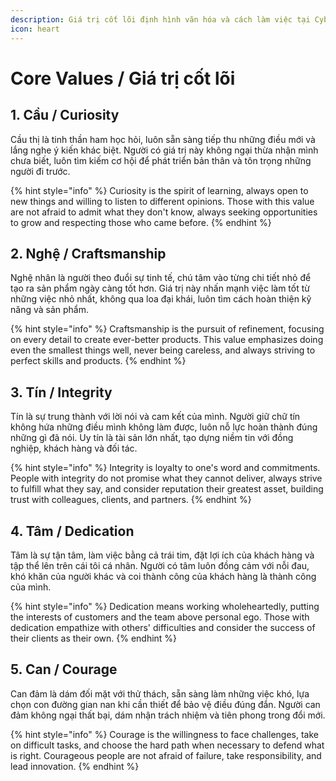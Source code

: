 ```yaml
---
description: Giá trị cốt lõi định hình văn hóa và cách làm việc tại Cyberk
icon: heart
---
```


# Core Values / Giá trị cốt lõi

## 1. Cầu / Curiosity

Cầu thị là tinh thần ham học hỏi, luôn sẵn sàng tiếp thu những điều mới và lắng nghe ý kiến khác biệt. Người có giá trị này không ngại thừa nhận mình chưa biết, luôn tìm kiếm cơ hội để phát triển bản thân và tôn trọng những người đi trước.

{% hint style="info" %}
Curiosity is the spirit of learning, always open to new things and willing to listen to different opinions. Those with this value are not afraid to admit what they don't know, always seeking opportunities to grow and respecting those who came before.
{% endhint %}

## 2. Nghệ / Craftsmanship

Nghệ nhân là người theo đuổi sự tinh tế, chú tâm vào từng chi tiết nhỏ để tạo ra sản phẩm ngày càng tốt hơn. Giá trị này nhấn mạnh việc làm tốt từ những việc nhỏ nhất, không qua loa đại khái, luôn tìm cách hoàn thiện kỹ năng và sản phẩm.

{% hint style="info" %}
Craftsmanship is the pursuit of refinement, focusing on every detail to create ever-better products. This value emphasizes doing even the smallest things well, never being careless, and always striving to perfect skills and products.
{% endhint %}

## 3. Tín / Integrity

Tín là sự trung thành với lời nói và cam kết của mình. Người giữ chữ tín không hứa những điều mình không làm được, luôn nỗ lực hoàn thành đúng những gì đã nói. Uy tín là tài sản lớn nhất, tạo dựng niềm tin với đồng nghiệp, khách hàng và đối tác.

{% hint style="info" %}
Integrity is loyalty to one's word and commitments. People with integrity do not promise what they cannot deliver, always strive to fulfill what they say, and consider reputation their greatest asset, building trust with colleagues, clients, and partners.
{% endhint %}

## 4. Tâm / Dedication

Tâm là sự tận tâm, làm việc bằng cả trái tim, đặt lợi ích của khách hàng và tập thể lên trên cái tôi cá nhân. Người có tâm luôn đồng cảm với nỗi đau, khó khăn của người khác và coi thành công của khách hàng là thành công của mình.

{% hint style="info" %}
Dedication means working wholeheartedly, putting the interests of customers and the team above personal ego. Those with dedication empathize with others' difficulties and consider the success of their clients as their own.
{% endhint %}

## 5. Can / Courage

Can đảm là dám đối mặt với thử thách, sẵn sàng làm những việc khó, lựa chọn con đường gian nan khi cần thiết để bảo vệ điều đúng đắn. Người can đảm không ngại thất bại, dám nhận trách nhiệm và tiên phong trong đổi mới.

{% hint style="info" %}
Courage is the willingness to face challenges, take on difficult tasks, and choose the hard path when necessary to defend what is right. Courageous people are not afraid of failure, take responsibility, and lead innovation.
{% endhint %}
